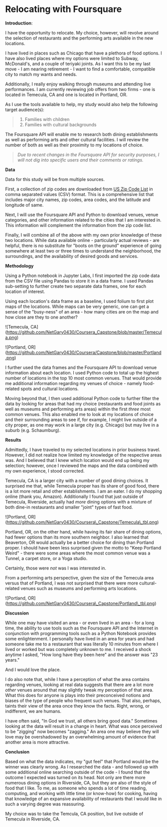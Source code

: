 # Relocating with Foursquare

**Introduction**:

I have the opportunity to relocate. My choice, however, will revolve
around the selection of restaurants and the performing arts available in
the new locations.

I have lived in places such as Chicago that have a plethora of food
options. I have also lived places where my options were limited to
Subway, McDonald's, and a couple of teriyaki joints. As I want this to
be my last move - I am nearing retirement - I want to find a
comfortable, compatible city to match my wants and needs.

Additionally, I really enjoy walking through museums and attending live
performances. I am currently reviewing job offers from two firms - one
is located in Temecula, CA and one is located in Portland, OR.

As I use the tools available to help, my study would also help the
following target audience(s):

> 1.  Families with children
> 2.  Families with cultural backgrounds

The Foursquare API will enable me to research both dining establishments
as well as performing arts and other cultural facilities. I will review
the number of both as well as their proximity to my locations of choice.

> *Due to recent changes in the Foursquare API for security purposes, I
> will not dig into specific users and their comments or ratings.*

**Data**

Data for this study will be from multiple sources.

First, a collection of zip codes are downloaded from [US Zip Code
List](www.uszipcodelist.com) in comma separated values (CSV) format.
This is a comprehensive list that includes major city names, zip codes,
area codes, and the latitude and longitude of same.

Next, I will use the Foursquare API and Python to download venues, venue
categories, and other information related to the cities that I am
interested in. This information will complement the information from the
zip code list.

Finally, I will combine all of the above with my own prior knowledge of
these two locations. While data available online - particularly actual
reviews - are helpful, there is no substitute for "boots on the ground"
experience of going somewhere at least two or three times to understand
the neighborhood, the surroundings, and the availability of desired
goods and services.

**Methodology**

Using a Python notebook in Jupyter Labs, I first imported the zip code
data from the CSV file using Pandas to store it in a data frame. I used
Pandas sub-setting to further create two separate data frames, one for
each location of interest.

Using each location's data frame as a baseline, I used folium to first
plot maps of the locations. While maps can be very generic, one can get
a sense of the "busy-ness" of an area - how many cities are on the map
and how close are they to one another?

!\[Temecula,
CA\](<a href="https://github.com/NetGary0430/Coursera_Capstone/Temcula.png" class="uri">https://github.com/NetGary0430/Coursera_Capstone/blob/master/Temecula.png</a>)

!\[Portland,
OR\](<a href="https://github.com/NetGary0430/Coursera_Capstone/Portland.png" class="uri">https://github.com/NetGary0430/Coursera/Capstone/blob/master/Portland.png</a>)

I further used the data frames and the Foursquare API to download venue
information about each location. I used Python code to total up the
highest number of locations in the top 10 most common venues. That would
provide me additional information regarding my venues of choice - namely
food-related spots and cultural locations.

Moving beyond that, I then used additional Python code to further filter
the data by looking for areas that had my choice (restaurants and food
joints as well as museums and performing arts areas) within the first
*three* most common venues. This also enabled me to look at my locations
of choice and their surrounding areas to see if, for example, I might
live outside of a city proper, as one may work in a large city (e.g.
Chicago) but may live in a suburb (e.g. Schaumburg).

**Results**

Admittedly, I have traveled to my selected locations in prior business
travel. However, I did not realize how limited my knowledge of the
respective areas was. And I believed that I knew which location would
end up being my selection; however, once I reviewed the maps and the
data combined with my own experience, I stood corrected.

Temecula, CA is a larger city with a number of good dining choices. It
surprised me that, while Temecula proper has its share of good food,
there is a lot more retail and other establishments. I am an eater. I do
my shopping online (thank you, Amazon). Additionally I found that just
outside of Temecula, Riverside, actually had *more* dining options with
a mixture of both dine-in restaurants and smaller "joint" types of fast
food.

!\[Portland,
OR\](<a href="https://github.com/NetGary0430/Coursera_Capstone/Temecula_tbl.png" class="uri">https://github.com/NetGary0430/Coursera\_Capstone/Temecula\_tbl.png</a>)

Portland, OR, on the other hand, while having its fair share of dining
options, had fewer options than its more southern neighbor. I also
learned that Beaverton, OR would actually be a better choice for dining
than Portland proper. I should have been less surprised given the motto
to "Keep Portland Weird" - there were some areas where the most common
venue was a Tunnel, a carpet store, or a Yoga studio.

Certainly, those were *not* was I was interested in.

From a performing arts perspective, given the size of the Temecula area
versus that of Portland, I was not surprised that there were more
cultural-related venues such as museums and performing arts locations.

!\[Portland,
OR\](<a href="https://github.com/NetGary0430/Coursera_Capstone/Portland_tbl.png" class="uri">https://github.com/NetGary0430/Coursera\_Capstone/Portland\_tbl.png</a>)

**Discussion**

While one may have visited an area - or even lived in an area - for a
long time, the ability to use tools such as the Foursquare API and the
Internet in conjunction with programming tools such as a Python Notebook
provides some enlightenment. I personally have lived in an area for
years and had someone take me to a restaurant that was literally 10
minutes from where I lived or worked but was completely unknown to me. I
received a shock anytime I asked, "How long have they been here" and the
answer was "23 years."

And I would love the place.

I do also note that, while I have a perception of what the area contains
regarding venues, looking at real data suggests that there are a lot
more *other* venues around that may slightly tweak my perception of that
area. What this does for anyone is plays into their preconceived notions
and biases of the type of people who frequent such venues. That also,
perhaps, taints their view of the area once they know the facts. Right,
wrong, or indifferent, we are humans.

I have often said, "In God we trust, all others bring good data."
Sometimes looking at the data will result in a change in heart. What was
once perceived to be "zigging" now becomes "zagging." An area one may
believe they will love may be overshadowed by an overwhelming amount of
evidence that another area is more attractive.

**Conclusion**

Based on what the data indicates, my "gut feel" that Portland would be
the winner was clearly wrong. As I researched the data - and followed up
with some additional online searching outside of the code - I found that
the outcome I expected was turned on its head. Not only are there more
numerous dining options in Riverside, CA, but they are also of the style
of food that I like. To me, as someone who spends a lot of time reading,
computing, and working with little time (or know-how) for cooking,
having that knowledge of an expansive availability of restaurants that I
would like in such a varying degree was reassuring.

My choice was to take the Temcula, CA position, but live outside of
Temecula in Riverside, CA.

